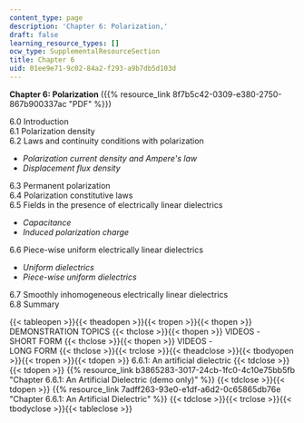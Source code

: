 ```yaml
---
content_type: page
description: 'Chapter 6: Polarization,'
draft: false
learning_resource_types: []
ocw_type: SupplementalResourceSection
title: Chapter 6
uid: 01ee9e71-9c02-84a2-f293-a9b7db5d103d
---
```

**Chapter 6: Polarization** ({{% resource_link 8f7b5c42-0309-e380-2750-867b900337ac "PDF" %}})

6.0 Introduction   
6.1 Polarization density   
6.2 Laws and continuity conditions with polarization

- _Polarization current density and Ampere's law_
- _Displacement flux density_

6.3 Permanent polarization   
6.4 Polarization constitutive laws   
6.5 Fields in the presence of electrically linear dielectrics

- _Capacitance_
- _Induced polarization charge_

6.6 Piece-wise uniform electrically linear dielectrics

- _Uniform dielectrics_
- _Piece-wise uniform dielectrics_

6.7 Smoothly inhomogeneous electrically linear dielectrics   
6.8 Summary

{{< tableopen >}}{{< theadopen >}}{{< tropen >}}{{< thopen >}}
DEMONSTRATION TOPICS
{{< thclose >}}{{< thopen >}}
VIDEOS -   
SHORT FORM
{{< thclose >}}{{< thopen >}}
VIDEOS -   
LONG FORM
{{< thclose >}}{{< trclose >}}{{< theadclose >}}{{< tbodyopen >}}{{< tropen >}}{{< tdopen >}}
6.6.1: An artificial dielectric
{{< tdclose >}}{{< tdopen >}}
{{% resource_link b3865283-3017-24cb-1fc0-4c10e75bb5fb "Chapter 6.6.1: An Artificial Dielectric (demo only)" %}}
{{< tdclose >}}{{< tdopen >}}
{{% resource_link 7adff263-93e0-e1df-a6d2-0c65865db76e "Chapter 6.6.1: An Artificial Dielectric" %}}
{{< tdclose >}}{{< trclose >}}{{< tbodyclose >}}{{< tableclose >}}